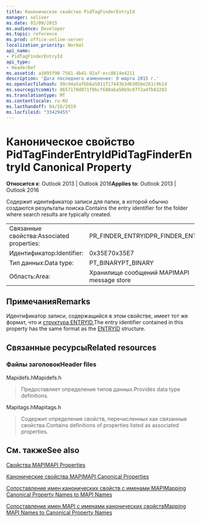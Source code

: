 ```yaml
---
title: Каноническое свойство PidTagFinderEntryId
manager: soliver
ms.date: 03/09/2015
ms.audience: Developer
ms.topic: reference
ms.prod: office-online-server
localization_priority: Normal
api_name:
- PidTagFinderEntryId
api_type:
- HeaderDef
ms.assetid: a3895f90-7561-4b41-92af-ecc8614e4211
description: 'Дата последнего изменения: 9 марта 2015 г.'
ms.openlocfilehash: 99c94a5afbb6a5011f17443b3d6305be261c9b1d
ms.sourcegitcommit: 8657170d071f9bcf680aba50b9c07f2a4fb82283
ms.translationtype: MT
ms.contentlocale: ru-RU
ms.lasthandoff: 04/28/2019
ms.locfileid: "33429455"
---
```

# <a name="pidtagfinderentryid-canonical-property"></a><span data-ttu-id="11740-103">Каноническое свойство PidTagFinderEntryId</span><span class="sxs-lookup"><span data-stu-id="11740-103">PidTagFinderEntryId Canonical Property</span></span>

  
  
<span data-ttu-id="11740-104">**Относится к**: Outlook 2013 | Outlook 2016</span><span class="sxs-lookup"><span data-stu-id="11740-104">**Applies to**: Outlook 2013 | Outlook 2016</span></span> 
  
<span data-ttu-id="11740-105">Содержит идентификатор записи для папки, в которой обычно создаются результаты поиска.</span><span class="sxs-lookup"><span data-stu-id="11740-105">Contains the entry identifier for the folder where search results are typically created.</span></span>
  
|||
|:-----|:-----|
|<span data-ttu-id="11740-106">Связанные свойства:</span><span class="sxs-lookup"><span data-stu-id="11740-106">Associated properties:</span></span>  <br/> |<span data-ttu-id="11740-107">PR_FINDER_ENTRYID</span><span class="sxs-lookup"><span data-stu-id="11740-107">PR_FINDER_ENTRYID</span></span>  <br/> |
|<span data-ttu-id="11740-108">Идентификатор:</span><span class="sxs-lookup"><span data-stu-id="11740-108">Identifier:</span></span>  <br/> |<span data-ttu-id="11740-109">0x35E7</span><span class="sxs-lookup"><span data-stu-id="11740-109">0x35E7</span></span>  <br/> |
|<span data-ttu-id="11740-110">Тип данных:</span><span class="sxs-lookup"><span data-stu-id="11740-110">Data type:</span></span>  <br/> |<span data-ttu-id="11740-111">PT_BINARY</span><span class="sxs-lookup"><span data-stu-id="11740-111">PT_BINARY</span></span>  <br/> |
|<span data-ttu-id="11740-112">Область:</span><span class="sxs-lookup"><span data-stu-id="11740-112">Area:</span></span>  <br/> |<span data-ttu-id="11740-113">Хранилище сообщений MAPI</span><span class="sxs-lookup"><span data-stu-id="11740-113">MAPI message store</span></span>  <br/> |
   
## <a name="remarks"></a><span data-ttu-id="11740-114">Примечания</span><span class="sxs-lookup"><span data-stu-id="11740-114">Remarks</span></span>

<span data-ttu-id="11740-115">Идентификатор записи, содержащийся в этом свойстве, имеет тот же формат, что и [структура ENTRYID.](entryid.md)</span><span class="sxs-lookup"><span data-stu-id="11740-115">The entry identifier contained in this property has the same format as the [ENTRYID](entryid.md) structure.</span></span> 
  
## <a name="related-resources"></a><span data-ttu-id="11740-116">Связанные ресурсы</span><span class="sxs-lookup"><span data-stu-id="11740-116">Related resources</span></span>

### <a name="header-files"></a><span data-ttu-id="11740-117">Файлы заголовок</span><span class="sxs-lookup"><span data-stu-id="11740-117">Header files</span></span>

<span data-ttu-id="11740-118">Mapidefs.h</span><span class="sxs-lookup"><span data-stu-id="11740-118">Mapidefs.h</span></span>
  
> <span data-ttu-id="11740-119">Предоставляет определения типов данных.</span><span class="sxs-lookup"><span data-stu-id="11740-119">Provides data type definitions.</span></span>
    
<span data-ttu-id="11740-120">Mapitags.h</span><span class="sxs-lookup"><span data-stu-id="11740-120">Mapitags.h</span></span>
  
> <span data-ttu-id="11740-121">Содержит определения свойств, перечисленных как связанные свойства.</span><span class="sxs-lookup"><span data-stu-id="11740-121">Contains definitions of properties listed as associated properties.</span></span>
    
## <a name="see-also"></a><span data-ttu-id="11740-122">См. также</span><span class="sxs-lookup"><span data-stu-id="11740-122">See also</span></span>



[<span data-ttu-id="11740-123">Свойства MAPI</span><span class="sxs-lookup"><span data-stu-id="11740-123">MAPI Properties</span></span>](mapi-properties.md)
  
[<span data-ttu-id="11740-124">Канонические свойства MAPI</span><span class="sxs-lookup"><span data-stu-id="11740-124">MAPI Canonical Properties</span></span>](mapi-canonical-properties.md)
  
[<span data-ttu-id="11740-125">Сопоставление имен канонических свойств с именами MAPI</span><span class="sxs-lookup"><span data-stu-id="11740-125">Mapping Canonical Property Names to MAPI Names</span></span>](mapping-canonical-property-names-to-mapi-names.md)
  
[<span data-ttu-id="11740-126">Сопоставление имен MAPI с именами канонических свойств</span><span class="sxs-lookup"><span data-stu-id="11740-126">Mapping MAPI Names to Canonical Property Names</span></span>](mapping-mapi-names-to-canonical-property-names.md)

